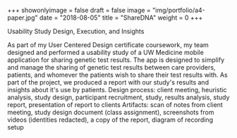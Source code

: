 +++
showonlyimage = false
draft = false
image = "img/portfolio/a4-paper.jpg"
date = "2018-08-05"
title = "ShareDNA"
weight = 0
+++

Usability Study Design, Execution, and Insights

<!--more-->
As part of my User Centered Design certificate coursework, my team designed and performed a usability study of a UW Medicine mobile application for sharing genetic test results. The app is designed to simplify and manage the sharing of genetic test results between care providers, patients, and whomever the patients wish to share their test results with. As part of the project, we produced a report with our study's results and insights about it's use by patients.
    Design process: client meeting, heuristic analysis, study design, participant recruitment, study, results analysis, study report, presentation of report to clients
    Artifacts: scan of notes from client meeting, study design document (class assignment), screenshots from videos (identities redacted), a copy of the report, diagram of recording setup
